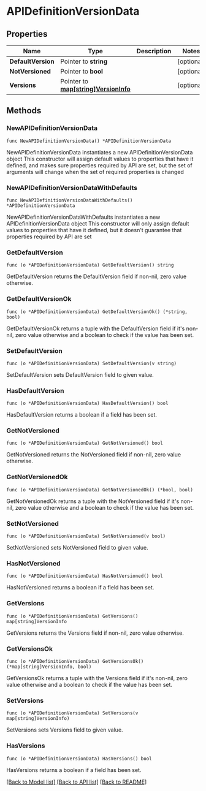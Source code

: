 # APIDefinitionVersionData

## Properties

Name | Type | Description | Notes
------------ | ------------- | ------------- | -------------
**DefaultVersion** | Pointer to **string** |  | [optional] 
**NotVersioned** | Pointer to **bool** |  | [optional] 
**Versions** | Pointer to [**map[string]VersionInfo**](VersionInfo.md) |  | [optional] 

## Methods

### NewAPIDefinitionVersionData

`func NewAPIDefinitionVersionData() *APIDefinitionVersionData`

NewAPIDefinitionVersionData instantiates a new APIDefinitionVersionData object
This constructor will assign default values to properties that have it defined,
and makes sure properties required by API are set, but the set of arguments
will change when the set of required properties is changed

### NewAPIDefinitionVersionDataWithDefaults

`func NewAPIDefinitionVersionDataWithDefaults() *APIDefinitionVersionData`

NewAPIDefinitionVersionDataWithDefaults instantiates a new APIDefinitionVersionData object
This constructor will only assign default values to properties that have it defined,
but it doesn't guarantee that properties required by API are set

### GetDefaultVersion

`func (o *APIDefinitionVersionData) GetDefaultVersion() string`

GetDefaultVersion returns the DefaultVersion field if non-nil, zero value otherwise.

### GetDefaultVersionOk

`func (o *APIDefinitionVersionData) GetDefaultVersionOk() (*string, bool)`

GetDefaultVersionOk returns a tuple with the DefaultVersion field if it's non-nil, zero value otherwise
and a boolean to check if the value has been set.

### SetDefaultVersion

`func (o *APIDefinitionVersionData) SetDefaultVersion(v string)`

SetDefaultVersion sets DefaultVersion field to given value.

### HasDefaultVersion

`func (o *APIDefinitionVersionData) HasDefaultVersion() bool`

HasDefaultVersion returns a boolean if a field has been set.

### GetNotVersioned

`func (o *APIDefinitionVersionData) GetNotVersioned() bool`

GetNotVersioned returns the NotVersioned field if non-nil, zero value otherwise.

### GetNotVersionedOk

`func (o *APIDefinitionVersionData) GetNotVersionedOk() (*bool, bool)`

GetNotVersionedOk returns a tuple with the NotVersioned field if it's non-nil, zero value otherwise
and a boolean to check if the value has been set.

### SetNotVersioned

`func (o *APIDefinitionVersionData) SetNotVersioned(v bool)`

SetNotVersioned sets NotVersioned field to given value.

### HasNotVersioned

`func (o *APIDefinitionVersionData) HasNotVersioned() bool`

HasNotVersioned returns a boolean if a field has been set.

### GetVersions

`func (o *APIDefinitionVersionData) GetVersions() map[string]VersionInfo`

GetVersions returns the Versions field if non-nil, zero value otherwise.

### GetVersionsOk

`func (o *APIDefinitionVersionData) GetVersionsOk() (*map[string]VersionInfo, bool)`

GetVersionsOk returns a tuple with the Versions field if it's non-nil, zero value otherwise
and a boolean to check if the value has been set.

### SetVersions

`func (o *APIDefinitionVersionData) SetVersions(v map[string]VersionInfo)`

SetVersions sets Versions field to given value.

### HasVersions

`func (o *APIDefinitionVersionData) HasVersions() bool`

HasVersions returns a boolean if a field has been set.


[[Back to Model list]](../README.md#documentation-for-models) [[Back to API list]](../README.md#documentation-for-api-endpoints) [[Back to README]](../README.md)



